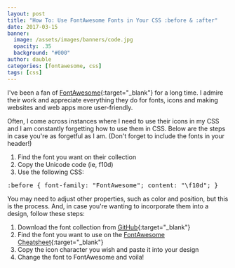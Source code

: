 ```yaml
---
layout: post
title: "How To: Use FontAwesome Fonts in Your CSS :before & :after"
date: 2017-03-15
banner:
  image: /assets/images/banners/code.jpg
  opacity: .35
  background: "#000"
author: dauble
categories: [fontawesome, css]
tags: [css]
---
```

I've been a fan of [FontAwesome](http://fontawesome.io/){:target="_blank"} for a long time. I admire their work and appreciate everything they do for fonts, icons and making websites and web apps more user-friendly.

Often, I come across instances where I need to use their icons in my CSS and I am constantly forgetting how to use them in CSS. Below are the steps in case you're as forgetful as I am. (Don't forget to include the fonts in your header!)

1.  Find the font you want on their collection
2.  Copy the Unicode code (ie, f10d)
3.  Use the following CSS:

<pre>:before { font-family: "FontAwesome"; content: "\f10d"; }</pre>

You may need to adjust other properties, such as color and position, but this is the process. And, in case you're wanting to incorporate them into a design, follow these steps:

1.  Download the font collection from [GitHub](https://github.com/FortAwesome/Font-Awesome){:target="_blank"}
2.  Find the font you want to use on the [FontAwesome Cheatsheet](http://fontawesome.io/cheatsheet/){:target="_blank"}
3.  Copy the icon character you wish and paste it into your design
4.  Change the font to FontAwesome and voila!